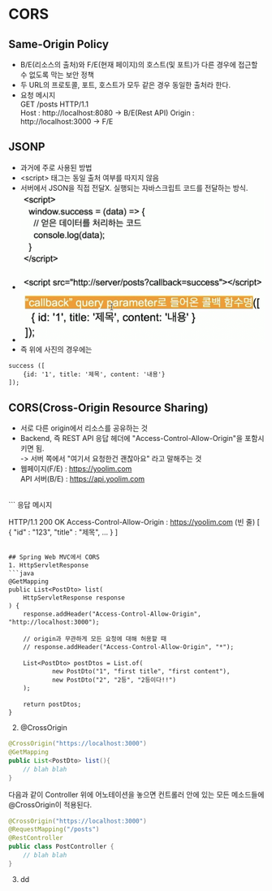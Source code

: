 # CORS

## Same-Origin Policy
- B/E(리소스의 출처)와 F/E(현재 페이지)의 호스트(및 포트)가 다른 경우에 접근할 수 없도록 막는 보안 정책
- 두 URL의 프로토콜, 포트, 호스트가 모두 같은 경우 동일한 출처라 한다.
- 요청 메시지<br>
GET /posts HTTP/1.1<br>
Host : http://localhost:8080 -> B/E(Rest API)
Origin : http://localhost:3000 -> F/E

## JSONP
- 과거에 주로 사용된 방법
- \<script\> 태그는 동일 출처 여부를 따지지 않음
- 서버에서 JSON을 직접 전달X. 실행되는 자바스크립트 코드를 전달하는 방식.
- ![alt text](image.png)
- ![alt text](image-1.png)
- 즉 위에 사진의 경우에는<br>
```
success ([
    {id: '1', title: '제목', content: '내용'}
]);
```

## CORS(Cross-Origin Resource Sharing)
- 서로 다른 origin에서 리소스를 공유하는 것
- Backend, 즉 REST API 응답 헤더에 "Access-Control-Allow-Origin"을 포함시키면 됨.
<br>-> 서버 쪽에서 "여기서 요청한건 괜찮아요" 라고 말해주는 것
- 웹페이지(F/E) : https://yoolim.com<br>
API 서버(B/E) : https://api.yoolim.com<br>
<br>
```
응답 메시지

HTTP/1.1 200 OK
Access-Control-Allow-Origin : https://yoolim.com
(빈 줄)
[
    {
        "id" : "123",
        "title" : "제목",
        ...
    }
]
```

## Spring Web MVC에서 CORS
1. HttpServletResponse
```java
@GetMapping
public List<PostDto> list(
    HttpServletResponse response
) {
    response.addHeader("Access-Control-Allow-Origin", "http://localhost:3000");

    // origin과 무관하게 모든 요청에 대해 허용할 때
    // response.addHeader("Access-Control-Allow-Origin", "*");
    
    List<PostDto> postDtos = List.of(
            new PostDto("1", "first title", "first content"),
            new PostDto("2", "2등", "2등이다!!")
    );

    return postDtos;
}
```
2. @CrossOrigin
```java
@CrossOrigin("https://localhost:3000")
@GetMapping
public List<PostDto> list(){
    // blah blah
}
```
다음과 같이 Controller 위에 어노테이션을 놓으면 컨트롤러 안에 있는 모든 메소드들에 @CrossOrigin이 적용된다.
```java
@CrossOrigin("https://localhost:3000")
@RequestMapping("/posts")
@RestController
public class PostController {
    // blah blah
}
```
3. dd